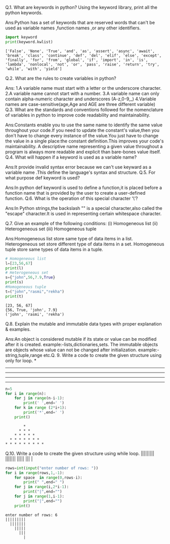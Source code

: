 Q.1. What are keywords in python? Using the keyword library, print all the python keywords.

Ans:Python has a set of keywords that are reserved words that can't be used as variable names ,function names ,or any other identifiers. 


```python
import keyword
print(keyword.kwlist)
```

    ['False', 'None', 'True', 'and', 'as', 'assert', 'async', 'await', 'break', 'class', 'continue', 'def', 'del', 'elif', 'else', 'except', 'finally', 'for', 'from', 'global', 'if', 'import', 'in', 'is', 'lambda', 'nonlocal', 'not', 'or', 'pass', 'raise', 'return', 'try', 'while', 'with', 'yield']
    
Q.2. What are the rules to create variables in python?

Ans:
     1.A variable name must start with a letter or the underscore character.
     2.A variable name cannot start with a number.
     3.A variable name can only contain alpha-numeric character and underscores
       (A-z,0-9,_)
     4.Variable names are case-sensitive(age,Age and AGE are three different variable)
Q.3. What are the standards and conventions followed for the nomenclature of variables in python to improve code readability and maintainability.

Ans:Constants enable you to use the same name to identify the same value throughout your code.If you need to update the constant's value,then you don't have to change every instance of the value.You just have to change the value in a single place:the constant definition.This improves your code's maintainability.
A descriptive name representing a given value throughout a program is always more readable and explicit than bare-bones value itself.
Q.4. What will happen if a keyword is used as a variable name?

Ans:It provide invalid syntax error because we can't use keyward as a variable name .This define the language's syntax and structure.
Q.5. For what purpose def keyword is used?

Ans:In python def keyword is used to define a function,it is placed before a function name that is provided by the user to create a user-defined function.
Q.6. What is the operation of this special character ‘\’?

Ans:In Python strings,the backslash "\" is a special character,also called the "escape" character.It is used in representing certain whitespace character.

Q.7. Give an example of the following conditions:
(i) Homogeneous list
(ii) Heterogeneous set
(iii) Homogeneous tuple

Ans:Homogeneous list store same type of data items in a list.
    Heterogeneous set store different type of data items in a set.
    Homogeneous tuple store same types of data items in a tuple.

```python
# Homogeneous list
l=[23,56,67]
print(l)
# Heterogeneous set
s={"john",56,7.9,True}
print(s)
#Homogeneous tuple
t=("john","rasmi","rekha")
print(t)
```

    [23, 56, 67]
    {56, True, 'john', 7.9}
    ('john', 'rasmi', 'rekha')
    
Q.8. Explain the mutable and immutable data types with proper explanation & examples.

Ans:An object is considered mutable if its state or value can be modified after it is created.
example:-lists,dictionaries,sets.
The immutable objects are objects whose value can not be changed after initialization.
example:-string,tuple,range etc.Q.
9. Write a code to create the given structure using only for loop.
*
***
*****
*******
*********

```python
n=5
for i in range(n):
    for j in range(n-i-1):
        print(' ',end=' ')
    for k in range (2*i+1):
        print('*',end=' ')
    print()    
```

            * 
          * * * 
        * * * * * 
      * * * * * * * 
    * * * * * * * * * 
    
Q.10. Write a code to create the given structure using while loop.
|||||||||
|||||||
|||||
|||
|

```python
rows=int(input("enter number of rows: "))
for i in range(rows,1,-1):
    for space  in range(0,rows-i):
        print(" ",end=" ")
    for j in range(i,2*i-1):
        print("|",end="")
    for j in range(1,i-1):
        print("|",end="")
    print()    
```

    enter number of rows: 6
    |||||||||
      |||||||
        |||||
          |||
            |
    


```python

```
